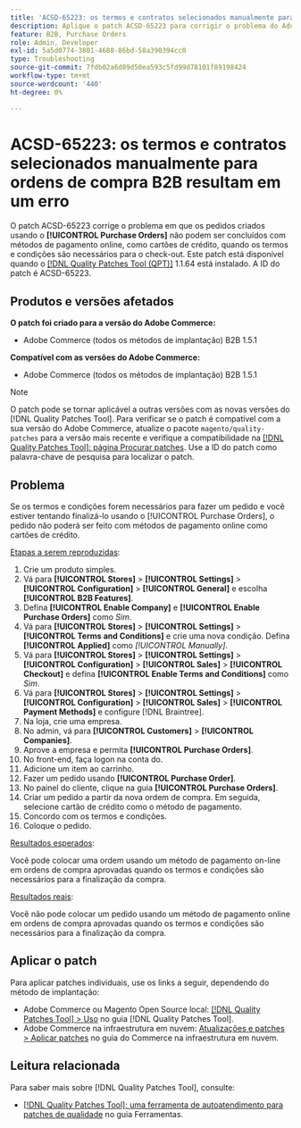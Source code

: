 ```yaml
---
title: 'ACSD-65223: os termos e contratos selecionados manualmente para ordens de compra B2B resultam em um erro'
description: Aplique o patch ACSD-65223 para corrigir o problema do Adobe Commerce em que os pedidos criados usando o [!UICONTROL Purchase Orders] não podem ser concluídos com métodos de pagamento online, como cartões de crédito, quando os termos e condições são necessários para o check-out.
feature: B2B, Purchase Orders
role: Admin, Developer
exl-id: 5a5d0774-3801-4688-86bd-58a390394cc0
type: Troubleshooting
source-git-commit: 7fdb02a6d89d50ea593c5fd99d78101f89198424
workflow-type: tm+mt
source-wordcount: '440'
ht-degree: 0%

---
```


# ACSD-65223: os termos e contratos selecionados manualmente para ordens de compra B2B resultam em um erro

O patch ACSD-65223 corrige o problema em que os pedidos criados usando o **[!UICONTROL Purchase Orders]** não podem ser concluídos com métodos de pagamento online, como cartões de crédito, quando os termos e condições são necessários para o check-out. Este patch está disponível quando o [[!DNL Quality Patches Tool (QPT)]](/help/tools/quality-patches-tool/quality-patches-tool-to-self-serve-quality-patches.md) 1.1.64 está instalado. A ID do patch é ACSD-65223.

## Produtos e versões afetados

**O patch foi criado para a versão do Adobe Commerce:**

* Adobe Commerce (todos os métodos de implantação) B2B 1.5.1

**Compatível com as versões do Adobe Commerce:**

* Adobe Commerce (todos os métodos de implantação) B2B 1.5.1

>[!NOTE]
>
>O patch pode se tornar aplicável a outras versões com as novas versões do [!DNL Quality Patches Tool]. Para verificar se o patch é compatível com a sua versão do Adobe Commerce, atualize o pacote `magento/quality-patches` para a versão mais recente e verifique a compatibilidade na [[!DNL Quality Patches Tool]: página Procurar patches](https://experienceleague.adobe.com/tools/commerce-quality-patches/index.html). Use a ID do patch como palavra-chave de pesquisa para localizar o patch.

## Problema

Se os termos e condições forem necessários para fazer um pedido e você estiver tentando finalizá-lo usando o [!UICONTROL Purchase Orders], o pedido não poderá ser feito com métodos de pagamento online como cartões de crédito.

<u>Etapas a serem reproduzidas</u>:

1. Crie um produto simples.
1. Vá para **[!UICONTROL Stores]** > **[!UICONTROL Settings]** > **[!UICONTROL Configuration]** > **[!UICONTROL General]** e escolha **[!UICONTROL B2B Features]**.
1. Defina **[!UICONTROL Enable Company]** e **[!UICONTROL Enable Purchase Orders]** como *Sim*.
1. Vá para **[!UICONTROL Stores]** > **[!UICONTROL Settings]** > **[!UICONTROL Terms and Conditions]** e crie uma nova condição. Defina **[!UICONTROL Applied]** como *[!UICONTROL Manually]*.
1. Vá para **[!UICONTROL Stores]** > **[!UICONTROL Settings]** > **[!UICONTROL Configuration]** > **[!UICONTROL Sales]** > **[!UICONTROL Checkout]** e defina **[!UICONTROL Enable Terms and Conditions]** como *Sim*.
1. Vá para **[!UICONTROL Stores]** > **[!UICONTROL Settings]** > **[!UICONTROL Configuration]** > **[!UICONTROL Sales]** > **[!UICONTROL Payment Methods]** e configure [!DNL Braintree].
1. Na loja, crie uma empresa.
1. No admin, vá para **[!UICONTROL Customers]** > **[!UICONTROL Companies]**.
1. Aprove a empresa e permita **[!UICONTROL Purchase Orders]**.
1. No front-end, faça logon na conta do.
1. Adicione um item ao carrinho.
1. Fazer um pedido usando **[!UICONTROL Purchase Order]**.
1. No painel do cliente, clique na guia **[!UICONTROL Purchase Orders]**.
1. Criar um pedido a partir da nova ordem de compra. Em seguida, selecione cartão de crédito como o método de pagamento.
1. Concordo com os termos e condições.
1. Coloque o pedido.

<u>Resultados esperados</u>:

Você pode colocar uma ordem usando um método de pagamento on-line em ordens de compra aprovadas quando os termos e condições são necessários para a finalização da compra.

<u>Resultados reais</u>:

Você não pode colocar um pedido usando um método de pagamento online em ordens de compra aprovadas quando os termos e condições são necessários para a finalização da compra.

## Aplicar o patch

Para aplicar patches individuais, use os links a seguir, dependendo do método de implantação:

* Adobe Commerce ou Magento Open Source local: [[!DNL Quality Patches Tool] > Uso](/help/tools/quality-patches-tool/usage.md) no guia [!DNL Quality Patches Tool].
* Adobe Commerce na infraestrutura em nuvem: [Atualizações e patches > Aplicar patches](https://experienceleague.adobe.com/docs/commerce-cloud-service/user-guide/develop/upgrade/apply-patches.html) no guia do Commerce na infraestrutura em nuvem.

## Leitura relacionada

Para saber mais sobre [!DNL Quality Patches Tool], consulte:

* [[!DNL Quality Patches Tool]: uma ferramenta de autoatendimento para patches de qualidade](/help/tools/quality-patches-tool/quality-patches-tool-to-self-serve-quality-patches.md) no guia Ferramentas.
